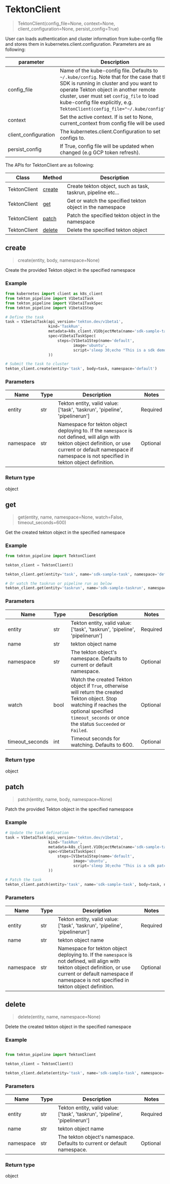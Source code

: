 # TektonClient

> TektonClient(config_file=None, context=None, client_configuration=None, persist_config=True)

User can loads authentication and cluster information from kube-config file and stores them in kubernetes.client.configuration. Parameters are as following:

parameter |  Description
------------ | -------------
config_file | Name of the kube-config file. Defaults to `~/.kube/config`. Note that for the case that the SDK is running in cluster and you want to operate Tekton object in another remote cluster, user must set `config_file` to load kube-config file explicitly, e.g. `TektonClient(config_file="~/.kube/config")`. |
context |Set the active context. If is set to None, current_context from config file will be used.|
client_configuration | The kubernetes.client.Configuration to set configs to.|
persist_config | If True, config file will be updated when changed (e.g GCP token refresh).|


The APIs for TektonClient are as following:

Class | Method |  Description
------------ | ------------- | -------------
TektonClient | [create](#create) | Create tekton object, such as task, taskrun, pipeline etc...|
TektonClient | [get](#get)    | Get or watch the specified tekton object in the namespace |
TektonClient | [patch](#patch) | Patch the specified tekton object in the namespace |
TektonClient | [delete](#delete) | Delete the specified tekton object |


## create
> create(entity, body, namespace=None)

Create the provided Tekton object in the specified namespace

### Example

```python
from kubernetes import client as k8s_client
from tekton_pipeline import V1beta1Task
from tekton_pipeline import V1beta1TaskSpec
from tekton_pipeline import V1beta1Step

# Define the task
task = V1beta1Task(api_version='tekton.dev/v1beta1',
                   kind='TaskRun',
                   metadata=k8s_client.V1ObjectMeta(name='sdk-sample-task'),
                   spec=V1beta1TaskSpec(
                       steps=[V1beta1Step(name='default',
                              image='ubuntu',
                              script='sleep 30;echo "This is a sdk demo."')]
                   ))

# Submit the task to cluster
tekton_client.create(entity='task', body=task, namespace='default')
```


### Parameters
Name | Type |  Description | Notes
------------ | ------------- | ------------- | -------------
entity  | str | Tekton entity, valid value: ['task', 'taskrun', 'pipeline', 'pipelinerun']| Required |
namespace | str | Namespace for tekton object deploying to. If the `namespace` is not defined, will align with tekton object definition, or use current or default namespace if namespace is not specified in tekton object definition.  | Optional |

### Return type
object

## get
> get(entity, name, namespace=None, watch=False, timeout_seconds=600)

Get the created tekton object in the specified namespace

### Example

```python
from tekton_pipeline import TektonClient

tekton_client = TektonClient()

tekton_client.get(entity='task', name='sdk-sample-task', namespace='default')

# Or watch the taskrun or pipeline run as below
tekton_client.get(entity='taskrun', name='sdk-sample-taskrun', namespace='default', watch=True)

```


### Parameters
Name | Type |  Description | Notes
------------ | ------------- | ------------- | -------------
entity  | str | Tekton entity, valid value: ['task', 'taskrun', 'pipeline', 'pipelinerun']| Required |
name  | str | tekton object name| |
namespace | str | The tekton object's namespace. Defaults to current or default namespace.| Optional |
watch | bool | Watch the created Tekton object if `True`, otherwise will return the created Tekton object. Stop watching if reaches the optional specified `timeout_seconds` or once the status `Succeeded` or `Failed`. | Optional |
timeout_seconds | int | Timeout seconds for watching. Defaults to 600. | Optional |

### Return type
object


## patch
> patch(entity, name, body, namespace=None)

Patch the provided Tekton object in the specified namespace

### Example

```python
# Update the task defination
task = V1beta1Task(api_version='tekton.dev/v1beta1',
                   kind='TaskRun',
                   metadata=k8s_client.V1ObjectMeta(name='sdk-sample-task'),
                   spec=V1beta1TaskSpec(
                       steps=[V1beta1Step(name='default',
                              image='ubuntu',
                              script='sleep 30;echo "This is a sdk patch demo."')]
                   ))

# Patch the task
tekton_client.patch(entity='task', name='sdk-sample-task', body=task, namespace='default')
```


### Parameters
Name | Type |  Description | Notes
------------ | ------------- | ------------- | -------------
entity  | str | Tekton entity, valid value: ['task', 'taskrun', 'pipeline', 'pipelinerun']| Required |
name  | str | tekton object name| |
namespace | str | Namespace for tekton object deploying to. If the `namespace` is not defined, will align with tekton object definition, or use current or default namespace if namespace is not specified in tekton object definition.  | Optional |


## delete
> delete(entity, name, namespace=None)

Delete the created tekton object in the specified namespace

### Example

```python

from tekton_pipeline import TektonClient

tekton_client = TektonClient()

tekton_client.delete(entity='task', name='sdk-sample-task', namespace='default')

```

### Parameters
Name | Type |  Description | Notes
------------ | ------------- | ------------- | -------------
entity  | str | Tekton entity, valid value: ['task', 'taskrun', 'pipeline', 'pipelinerun']| Required |
name  | str | tekton object name| |
namespace | str | The tekton object's namespace. Defaults to current or default namespace. | Optional|

### Return type
object
